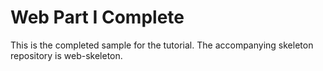 # Web Part I Complete

This is the completed sample for the tutorial. The accompanying skeleton repository is web-skeleton. 